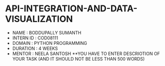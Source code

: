 # API-INTEGRATION-AND-DATA-VISUALIZATION
* NAME : BODDUPALLY SUMANTH
* INTERN ID : COD08111
* DOMAIN : PYTHON PROGRAMMING
* DURATION : 4 WEEKS
* MENTOR : NEELA SANTOSH
  **YOU HAVE TO ENTER DESCRIOTION OF YOUR TASK (AND IT SHOULD NOT BE LESS THAN 500 WORDS)
